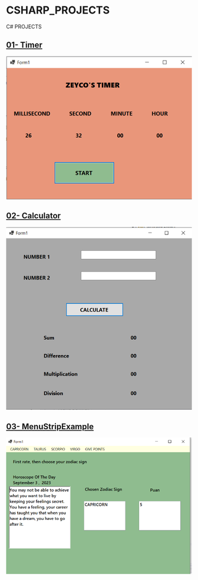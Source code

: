 # CSHARP_PROJECTS
C# PROJECTS

## [01- Timer](https://github.com/zeycanaslan/CSHARP_PROJECTS/blob/main/Timer/Form1.cs)

![Timer](https://github.com/zeycanaslan/CSHARP_PROJECTS/blob/main/Ekran%20Al%C4%B1nt%C4%B1s%C4%B1.PNG)


## [02- Calculator](https://github.com/zeycanaslan/CSHARP_PROJECTS/tree/main/Calculator)

![Calculator](https://github.com/zeycanaslan/CSHARP_PROJECTS/blob/main/Calculator/Ekran%20Al%C4%B1nt%C4%B1s%C4%B1.PNG)


## [03- MenuStripExample](https://github.com/zeycanaslan/CSHARP_PROJECTS/tree/main/MenuStripExample)

![MenuStripExample](https://github.com/zeycanaslan/CSHARP_PROJECTS/blob/main/MenuStripExample/Ekran%20Al%C4%B1nt%C4%B1s%C4%B1.PNG)
